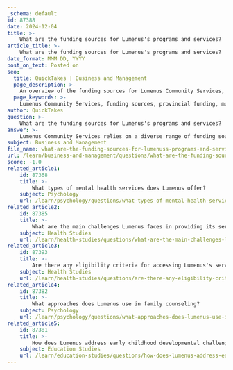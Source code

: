 ```yaml
---
_schema: default
id: 87388
date: 2024-12-04
title: >-
    What are the funding sources for Lumenus's programs and services?
article_title: >-
    What are the funding sources for Lumenus's programs and services?
date_format: MMM DD, YYYY
post_on_text: Posted on
seo:
  title: QuickTakes | Business and Management
  page_description: >-
    An overview of the funding sources for Lumenus Community Services, including provincial, municipal, and federal funding, along with fundraising efforts and partnership revenue that support their programs and services.
  page_keywords: >-
    Lumenus Community Services, funding sources, provincial funding, municipal funding, federal funding, fundraising, donations, revenue, mental health services, Toronto, community services, Lumenus Foundation
author: QuickTakes
question: >-
    What are the funding sources for Lumenus's programs and services?
answer: >-
    Lumenus Community Services relies on a diverse range of funding sources to support its programs and services. According to their Statement of Operations for the year ended March 31, 2021, the primary funding sources include:\n\n1. **Provincial Funding**: This is the largest source of revenue, amounting to approximately $73.96 million in 2021, which reflects a slight increase from $70.84 million in 2020.\n\n2. **Municipal Funding**: Lumenus received about $5.01 million from municipal sources in 2021, which is a decrease from $5.29 million in the previous year.\n\n3. **Federal Funding**: The organization also received federal funding totaling $570,357 in 2021, up from $486,456 in 2020.\n\n4. **Fundraising and Donations**: Contributions from fundraising efforts and donations amounted to $898,109 in 2021, compared to $773,646 in 2020.\n\n5. **Fee for Service and Program Grants**: This category generated $3.67 million in 2021, an increase from $3.12 million in 2020.\n\n6. **Partnership Revenue**: Lumenus also benefits from partnership revenue, which was reported at approximately $6.69 million in 2021.\n\n7. **Interest and Other Income**: This source contributed $1.27 million in 2021.\n\nThese funding sources collectively enable Lumenus to provide essential mental health, developmental, and community services to individuals and families in Toronto. The organization is also supported by the Lumenus Foundation, which is a registered charitable organization that helps maintain funds to support its mission.
subject: Business and Management
file_name: what-are-the-funding-sources-for-lumenuss-programs-and-services.md
url: /learn/business-and-management/questions/what-are-the-funding-sources-for-lumenuss-programs-and-services
score: -1.0
related_article1:
    id: 87368
    title: >-
        What types of mental health services does Lumenus offer?
    subject: Psychology
    url: /learn/psychology/questions/what-types-of-mental-health-services-does-lumenus-offer
related_article2:
    id: 87385
    title: >-
        What are the main challenges Lumenus faces in providing its services?
    subject: Health Studies
    url: /learn/health-studies/questions/what-are-the-main-challenges-lumenus-faces-in-providing-its-services
related_article3:
    id: 87393
    title: >-
        Are there any eligibility criteria for accessing Lumenus's services?
    subject: Health Studies
    url: /learn/health-studies/questions/are-there-any-eligibility-criteria-for-accessing-lumenuss-services
related_article4:
    id: 87382
    title: >-
        What approaches does Lumenus use in family counseling?
    subject: Psychology
    url: /learn/psychology/questions/what-approaches-does-lumenus-use-in-family-counseling
related_article5:
    id: 87381
    title: >-
        How does Lumenus address early childhood developmental challenges?
    subject: Education Studies
    url: /learn/education-studies/questions/how-does-lumenus-address-early-childhood-developmental-challenges
---
```


&nbsp;
